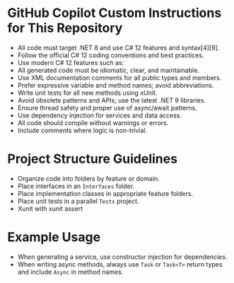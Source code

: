 # GitHub Copilot Custom Instructions for This Repository

- All code must target .NET 8 and use C# 12 features and syntax[4][9].
- Follow the official C# 12 coding conventions and best practices.
- Use modern C# 12 features such as:
- All generated code must be idiomatic, clear, and maintainable.
- Use XML documentation comments for all public types and members.
- Prefer expressive variable and method names; avoid abbreviations.
- Write unit tests for all new methods using xUnit.
- Avoid obsolete patterns and APIs; use the latest .NET 9 libraries.
- Ensure thread safety and proper use of async/await patterns.
- Use dependency injection for services and data access.
- All code should compile without warnings or errors.
- Include comments where logic is non-trivial.

# Project Structure Guidelines

- Organize code into folders by feature or domain.
- Place interfaces in an `Interfaces` folder.
- Place implementation classes in appropriate feature folders.
- Place unit tests in a parallel `Tests` project.
- Xunit with xunit assert

# Example Usage

- When generating a service, use constructor injection for dependencies.
- When writing async methods, always use `Task` or `Task<T>` return types and include `Async` in method names.